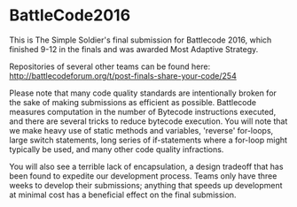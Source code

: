 # BattleCode2016

This is The Simple Soldier's final submission for Battlecode 2016, which finished 9-12 in the finals and was awarded Most Adaptive Strategy.

Repositories of several other teams can be found here: http://battlecodeforum.org/t/post-finals-share-your-code/254

Please note that many code quality standards are intentionally broken for the sake of making submissions as efficient as possible. Battlecode measures computation in the number of Bytecode instructions executed, and there are several tricks to reduce bytecode execution. You will note that we make heavy use of static methods and variables, 'reverse' for-loops, large switch statements, long series of if-statements where a for-loop might typically be used, and many other code quality infractions.

You will also see a terrible lack of encapsulation, a design tradeoff that has been found to expedite our development process. Teams only have three weeks to develop their submissions; anything that speeds up development at minimal cost has a beneficial effect on the final submission.
